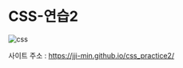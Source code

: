 # CSS-연습2

![css](https://github.com/jji-min/css_practice2/assets/162656013/c8f02eb6-cfc9-403c-b184-7f22aa66e102)

사이트 주소 : <https://jji-min.github.io/css_practice2/>
